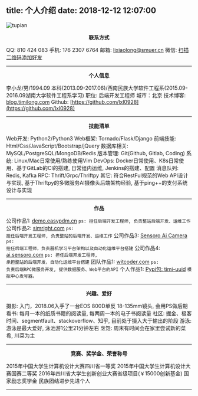 title: 个人介绍
date: 2018-12-12 12:07:00
---

<!--<blockquote class="blockquote-center">-->

![tupian](http://qiniucdn.timilong.com/95_99kb_face_lixiaolong.jpg)
<!--http://qiniucdn.timilong.com/face1.jpg-->

<p align="center"><b>联系方式</b></p>

QQ: 810 424 083
手机: 176 2307 6764
邮箱: lixiaolong@smuer.cn
微信: [扫描二维码添加好友](http://qiniucdn.timilong.com/wechat_timilong.jpg)

---

<p align="center"><b>个人信息</b></p>

李小龙/男/1994.09
本科(2013.09-2017.06)/西南民族大学软件工程系(2015.09-2016.09湖南大学软件工程系学习)
职位: 后端开发工程师
城市：北京
技术博客: [blog.timilong.com](http://blog.timilong.com)
Github: [https://github.com/lxl0928](https://github.com/lxl0928)

---

<p align="center"><b>技能清单</b></p>

Web开发: Python2/Python3
Web框架: Tornado/Flask/Django
前端技能: Html/Css/JavaScript/Bootstrap/jQuery
数据库相关: MySQL/PostgreSQL/MongoDB/Redis
版本管理: Git(Github, Gitlab, Coding)
系统: Linux/Mac日常使用/熟练使用Vim
DevOps:  Docker日常使用、K8s日常使用、基于GitLab的CI的搭建, 日常组内运维, Jenkins的搭建、配置
消息队列:  Redis, Kafka
RPC: Thrift/Grpc/Thriftpy
其它: 符合RestFul规范的Web API设计与实现, 基于Thriftpy的多微服务AI摄像头后端架构经验, 基于ping++的支付系统设计与实现

---

<p align="center"><b>作品</b></p>

公司作品1: [demo.easypdm.cn](http://demo.easypdm.cn)  <code>ps: 担任后端开发工程师, 负责整站后端开发、运维工作</code>
公司作品2: [simright.com](https://www.simright.com)   <code>ps: 担任后端开发工程师, 负责整站的后端开发、运维工作</code>
公司作品3: [Sensoro Ai Camera](https://www.sensoro.com/zh/intelligent.html)   <code>ps: 担任后端工程师，负责器机学习平台架构以及自动化运维平台搭建</code>
公司作品4: [ai.sensoro.com](https://ai-mocha.sensoro.com)   <code>ps: 担任后端开发工程师, 承担整站的后端开发，自动化运维平台搭建</code>
团队作品1: [witcoder.com](http://witcoder.com)  <code>ps: 负责后端RPC微服务开发, 提供数据服务、Web平台的API</code>
个人作品1: [Pypi包: timi-uuid](https://pypi.org/project/timi-uuid/) <code>模拟中心发号器。</code>

<!--
个人作品2: [smuer.cn](https://www.smuer.cn)  <code>ps: 独立开发(暂未上线)</code>
个人作品3: [timilong.com](https://www.timilong.com)  <code>ps: 独立开发(暂未上线)</code>
个人作品4: [91bati.com](https://www.91bati.com)  <code>ps: 独立开发(暂未上线)</code>
个人作品5: [xj-mckinsey.com](https://www.xj-mckinsey.com)  <code>ps: 独立开发(暂未上线)</code>
-->

---

<p align="center"><b>兴趣、爱好</b></p>

摄影: 入门，2018.06入手了一台EOS 800D单反 18-135mm镜头, 会用PS做后期
看书: 每月一本的纸质书籍的阅读量, 每两周一本的电子书阅读量
社区: 掘金、极客时间、segmentfault、stackoverflow、知乎, 目前处于摄入大于输出的阶段
游泳: 游泳是最大爱好, 泳池游1公里21分钟左右
烹饪: 周末有时间会在家里尝试新的菜肴, 川菜为主

---

<p align="center"><b>竞赛、奖学金、荣誉称号</b></p>

2015年中国大学生计算机设计大赛四川省一等奖
2015年中国大学生计算机设计大赛国赛二等奖
2016年四川省大学生创新创业大赛省级项目(￥15000创新基金)
国家励志奖学金
民族团结进步先进个人

---

<!--</blockquote>-->
